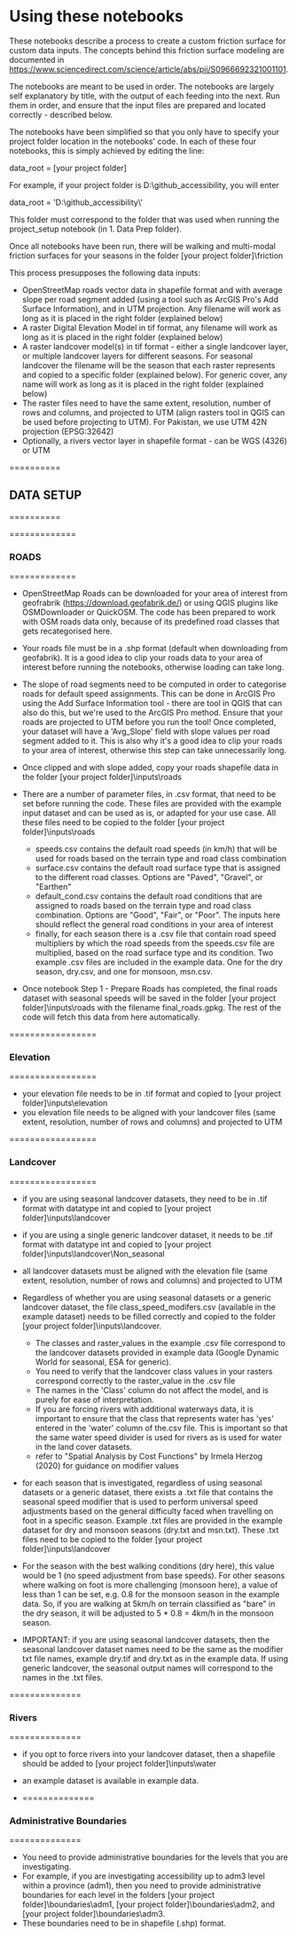 # Using these notebooks

These notebooks describe a process to create a custom friction surface for custom data inputs.  The concepts behind this friction surface modeling are documented in https://www.sciencedirect.com/science/article/abs/pii/S0966692321001101.

The notebooks are meant to be used in order. The notebooks are largely self explanatory by title, with the output of each feeding into the next. 
Run them in order, and ensure that the input files are prepared and located correctly - described below.

The notebooks have been simplified so that you only have to specify your project folder location in the notebooks' code.  In each of these four notebooks, this is simply achieved by editing the line:

data_root = [your project folder]

For example, if your project folder is D:\github_accessibility, you will enter

data_root = 'D:\\github_accessibility\\'

This folder must correspond to the folder that was used when running the project_setup notebook (in 1. Data Prep folder).

Once all notebooks have been run, there will be walking and multi-modal friction surfaces for your seasons in the folder [your project folder]\\friction

This process presupposes the following data inputs:
* OpenStreetMap roads vector data in shapefile format and with average slope per road segment added (using a tool such as ArcGIS Pro's Add Surface Information), and in UTM projection. Any filename will work as long as it is placed in the right folder (explained below)
* A raster Digital Elevation Model in tif format, any filename will work as long as it is placed in the right folder (explained below)
* A raster landcover model(s) in tif format - either a single landcover layer, or multiple landcover layers for different seasons.  For seasonal landcover the filename will be the season that each raster represents and copied to a specific folder (explained below).  For generic cover, any name will work as long as it is placed in the right folder (explained below)
* The raster files need to have the same extent, resolution, number of rows and columns, and projected to UTM (align rasters tool in QGIS can be used before projecting to UTM). For Pakistan, we use UTM 42N projection (EPSG:32642)
* Optionally, a rivers vector layer in shapefile format - can be WGS (4326) or UTM

==========
## DATA SETUP
==========

=============
### ROADS 
=============

- OpenStreetMap Roads can be downloaded for your area of interest from geofrabrik (https://download.geofabrik.de/) or using QGIS plugins like OSMDownloader or QuickOSM.  The code has been prepared to work with OSM roads data only, because of its predefined road classes that gets recategorised here.
  
- Your roads file must be in a .shp format (default when downloading from geofabrik).  It is a good idea to clip your roads data to your area of interest before running the notebooks, otherwise loading can take long.

- The slope of road segments need to be computed in order to categorise roads for default speed assignments.  This can be done in ArcGIS Pro using the Add Surface Information tool - there are tool in QGIS that can also do this, but we're used to the ArcGIS Pro method.  Ensure that your roads are projected to UTM before you run the tool!  Once completed, your dataset will have a 'Avg_Slope' field with slope values per road segment added to it.  This is also why it's a good idea to clip your roads to your area of interest, otherwise this step can take unnecessarily long.

- Once clipped and with slope added, copy your roads shapefile data in the folder [your project folder]\\inputs\\roads

- There are a number of parameter files, in .csv format, that need to be set before running the code.  These files are provided with the example input dataset and can be used as is, or adapted for your use case.  All these files need to be copied to the folder [your project folder]\\inputs\\roads
    - speeds.csv contains the default road speeds (in km/h) that will be used for roads based on the terrain type and road class combination
    - surface.csv contains the default road surface type that is assigned to the different road classes.  Options are "Paved", "Gravel", or "Earthen"
    - default_cond.csv contains the default road conditions that are assigned to roads based on the terrain type and road class combination. Options are "Good", "Fair", or "Poor".  The inputs here should reflect the general road conditions in your area of interest
    - finally, for each season there is a .csv file that contain road speed multipliers by which the road speeds from the speeds.csv file are multiplied, based on the road surface type and its condition.  Two example .csv files are included in the example data.  One for the dry season, dry.csv, and one for monsoon, msn.csv.  

- Once notebook Step 1 - Prepare Roads has completed, the final roads dataset with seasonal speeds will be saved in the folder [your project folder]\\inputs\\roads with the filename final_roads.gpkg.  The rest of the code will fetch this data from here automatically.

=================
### Elevation 
=================

- your elevation file needs to be in .tif format and copied to [your project folder]\\inputs\\elevation
- you elevation file needs to be aligned with your landcover files (same extent, resolution, number of rows and columns) and projected to UTM

=================
### Landcover 
=================

- if you are using seasonal landcover datasets, they need to be in .tif format with datatype int and copied to [your project folder]\\inputs\\landcover
- if you are using a single generic landcover dataset, it needs to be .tif format with datatype int and copied to [your project folder]\\inputs\\landcover\\Non_seasonal
- all landcover datasets must be aligned with the elevation file (same extent, resolution, number of rows and columns) and projected to UTM

- Regardless of whether you are using seasonal datasets or a generic landcover dataset, the file class_speed_modifers.csv (available in the example dataset) needs to be filled correctly and copied to the folder [your project folder]\\inputs\\landcover.
    - The classes and raster_values in the example .csv file correspond to the landcover datasets provided in example data (Google Dynamic World for seasonal, ESA for generic).
    - You need to verify that the landcover class values in your rasters correspond correctly to the raster_value in the .csv file
    - The names in the 'Class' column do not affect the model, and is purely for ease of interpretation.
    - If you are forcing rivers with additional waterways data, it is important to ensure that the class that represents water has 'yes' entered in the 'water' column of the.csv file.  This is important so that the same water speed divider is used for rivers as is used for water in the land cover datasets.
    - refer to "Spatial Analysis by Cost Functions" by Irmela Herzog (2020) for guidance on modifier values
  
- for each season that is investigated, regardless of using seasonal datasets or a generic dataset, there exists a .txt file that contains the seasonal speed modifier that is used to perform universal speed adjustments based on the general difficulty faced when travelling on foot in a specific season.  Example .txt files are provided in the example dataset for dry and monsoon seasons (dry.txt and msn.txt). These .txt files need to be copied to the folder [your project folder]\\inputs\\landcover
  
- For the season with the best walking conditions (dry here), this value would be 1 (no speed adjustment from base speeds).  For other seasons where walking on foot is more challenging (monsoon here), a value of less than 1 can be set, e.g. 0.8 for the monsoon season in the example data.  So, if you are walking at 5km/h on terrain classified as "bare" in the dry season, it will be adjusted to 5 * 0.8 = 4km/h in the monsoon season.

- IMPORTANT: if you are using seasonal landcover datasets, then the seasonal landcover dataset names need to be the same as the modifier txt file names, example dry.tif and dry.txt as in the example data.  If using generic landcover, the seasonal output names will correspond to the names in the .txt files.

==============
### Rivers
==============

- if you opt to force rivers into your landcover dataset, then a shapefile should be added to [your project folder]\\inputs\\water
- an example dataset is available in example data.

- ==============
### Administrative Boundaries 
==============

- You need to provide administrative boundaries for the levels that you are investigating.
- For example, if you are investigating accessibility up to adm3 level within a province (adm1), then you need to provide administrative boundaries for each level in the folders [your project folder]\\boundaries\\adm1, [your project folder]\\boundaries\\adm2, and [your project folder]\\boundaries\\adm3.
- These boundaries need to be in shapefile (.shp) format.